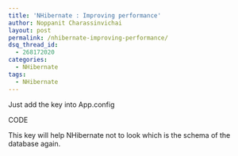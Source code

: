 ```yaml
---
title: 'NHibernate : Improving performance'
author: Noppanit Charassinvichai
layout: post
permalink: /nhibernate-improving-performance/
dsq_thread_id:
  - 268172020
categories:
  - NHibernate
tags:
  - NHibernate
---
```

Just add the key into App.config

<div class="codetop">
  CODE
</div>

<div class="codemain">
  <add key=&#8221;hibernate.default_schema&#8221; value=&#8221;trinop.dbo&#8221;/>
</div>

This key will help NHibernate not to look which is the schema of the database again.